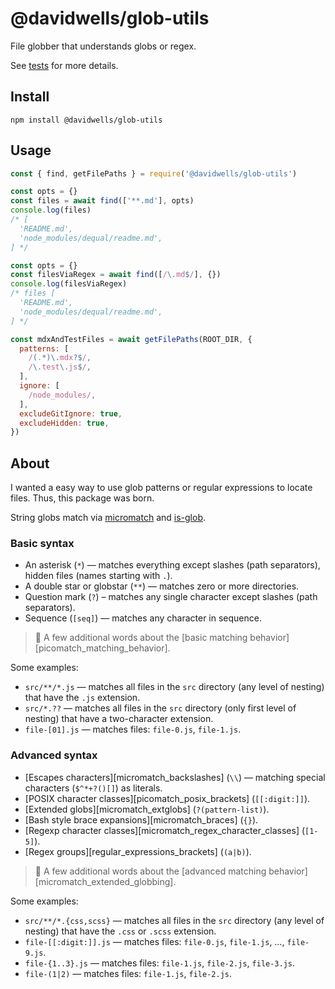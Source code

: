 # @davidwells/glob-utils

File globber that understands globs or regex.

See [tests](./tests/) for more details.

## Install

```
npm install @davidwells/glob-utils
```

## Usage

```js
const { find, getFilePaths } = require('@davidwells/glob-utils')

const opts = {}
const files = await find(['**.md'], opts)
console.log(files)
/* [
  'README.md',
  'node_modules/dequal/readme.md',
] */

const opts = {}
const filesViaRegex = await find([/\.md$/], {})
console.log(filesViaRegex)
/* files [
  'README.md',
  'node_modules/dequal/readme.md',
] */

const mdxAndTestFiles = await getFilePaths(ROOT_DIR, {
  patterns: [
    /(.*)\.mdx?$/,
    /\.test\.js$/,
  ],
  ignore: [
    /node_modules/,
  ],
  excludeGitIgnore: true,
  excludeHidden: true,
})
```

## About

I wanted a easy way to use glob patterns or regular expressions to locate files. Thus, this package was born.

String globs match via [micromatch](https://github.com/micromatch/micromatch) and [is-glob](https://github.com/micromatch/is-glob/).

### Basic syntax

* An asterisk (`*`) — matches everything except slashes (path separators), hidden files (names starting with `.`).
* A double star or globstar (`**`) — matches zero or more directories.
* Question mark (`?`) – matches any single character except slashes (path separators).
* Sequence (`[seq]`) — matches any character in sequence.

> :book: A few additional words about the [basic matching behavior][picomatch_matching_behavior].

Some examples:

* `src/**/*.js` — matches all files in the `src` directory (any level of nesting) that have the `.js` extension.
* `src/*.??` — matches all files in the `src` directory (only first level of nesting) that have a two-character extension.
* `file-[01].js` — matches files: `file-0.js`, `file-1.js`.

### Advanced syntax

* [Escapes characters][micromatch_backslashes] (`\\`) — matching special characters (`$^*+?()[]`) as literals.
* [POSIX character classes][picomatch_posix_brackets] (`[[:digit:]]`).
* [Extended globs][micromatch_extglobs] (`?(pattern-list)`).
* [Bash style brace expansions][micromatch_braces] (`{}`).
* [Regexp character classes][micromatch_regex_character_classes] (`[1-5]`).
* [Regex groups][regular_expressions_brackets] (`(a|b)`).

> :book: A few additional words about the [advanced matching behavior][micromatch_extended_globbing].

Some examples:

* `src/**/*.{css,scss}` — matches all files in the `src` directory (any level of nesting) that have the `.css` or `.scss` extension.
* `file-[[:digit:]].js` — matches files: `file-0.js`, `file-1.js`, …, `file-9.js`.
* `file-{1..3}.js` — matches files: `file-1.js`, `file-2.js`, `file-3.js`.
* `file-(1|2)` — matches files: `file-1.js`, `file-2.js`.
